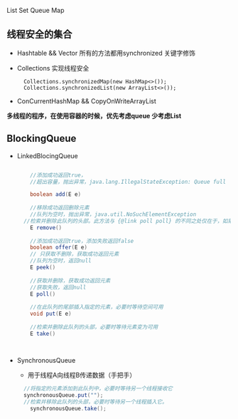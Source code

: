 List
Set
Queue
Map

## 线程安全的集合

- Hashtable && Vector  所有的方法都用synchronized 关键字修饰

- Collections 实现线程安全

  ```
    Collections.synchronizedMap(new HashMap<>());
    Collections.synchronizedList(new ArrayList<>());
  ```

  

- 
  ConCurrentHashMap && CopyOnWriteArrayList


**多线程的程序，在使用容器的时候，优先考虑queue 少考虑List**



## BlockingQueue

- LinkedBlocingQueue

  ```Java
  
      //添加成功返回true，
      //超出容量，抛出异常，java.lang.IllegalStateException: Queue full
  
      boolean add(E e)
   
      //移除成功返回删除元素
      //队列为空时，抛出异常，java.util.NoSuchElementException
  	//检索并删除此队列的头部。此方法与 {@link poll poll} 的不同之处仅在于，如果此队列为空，它会引发异常。
      E remove()
      
      //添加成功返回true，添加失败返回false
      boolean offer(E e)
      // 只获取不删除，获取成功返回元素
      //队列为空时，返回null
      E peek()
      
      //获取并删除，获取成功返回元素
      //获取失败，返回null
      E poll()
      
      //在此队列的尾部插入指定的元素，必要时等待空间可用
      void put(E e)
      
      //检索并删除此队列的头部，必要时等待元素变为可用
      E take()
      
       
  ```

  

- SynchronousQueue

  - 用于线程A向线程B传递数据（手把手）

  ```java
  	//将指定的元素添加到此队列中，必要时等待另一个线程接收它
  	synchronousQueue.put("");
  	//检索并移除此队列的头部，必要时等待另一个线程插入它。
      synchronousQueue.take();
  ```

  